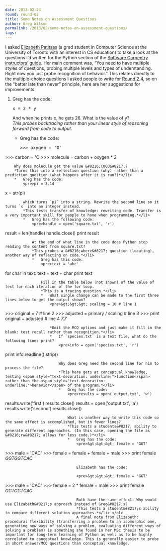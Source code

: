 ```yaml
---
date: 2013-02-24
round: round-02
title: Some Notes on Assessment Questions
author: Greg Wilson
permalink: /2013/02/some-notes-on-assessment-questions/
tags:
---
```

I asked [Elizabeth Patitsas][1] (a grad student in Computer Science at the University of Toronto with an interest in CS education) to take a look at the questions I&#8217;d written for the Python section of the [Software Carpentry instructors&#8217; guide][2]. Her main comment was, &#8220;You need to have multiple styles of questions, probing multiple levels and types of understanding. Right now you just probe recognition of behavior.&#8221; This relates directly to the multiple-choice questions I asked people to write for [Round 2.4][3], so on the &#8220;better late than never&#8221; principle, here are her suggestions for improvements:

1.  Greg has the code: 
    <pre>x = 2 * y</pre>
    
    And when he prints x, he gets 26. What is the value of y?  
    *This probes backtracing rather than your linear style of reasoning forward from code to output.*</li> 
    *   Greg has the code: 
        <pre>&gt;&gt;&gt; oxygen = 'O'
&gt;&gt;&gt; carbon = 'C
&gt;&gt;&gt; molecule = carbon + oxygen * 2</pre>
        
        Why does molecule get the value &#8216;COCO&#8217;?  
        *Turns this into a reflection question (why) rather than a prediction question (what happens after it is run?)*</li> 
        *   Greg has the code: 
            <pre>pi = 3.14
x = str(pi)</pre>
            
            which turns `pi` into a string. Rewrite the second line so it turns `x` into an integer instead.  
            *This tests transfer of knowledge: rewriting code. Transfer is a very important skill for people to hone when programming.*</li> 
            *   Greg has the following code: 
                <pre>handle = open('square.txt', 'r')
result = len(handle)
handle.close()
print result</pre>
                
                At the end of what line in the code does Python stop reading the content from square.txt?  
                *This probes a &#8216;where&#8217; question (locating), another way of reflecting on code.*</li> 
                *   Greg has this code: 
                    <pre>text = 'abc'
for char in text:
     text = text + char
print text</pre>
                    
                    Fill in the table below (not shown) of the value of text for each iteration of the for loop.  
                    *This is a tracing question.*</li> 
                    *   What single change can be made to the first three lines below to get the output shown? 
                        <pre>&gt;&gt;&gt; scaling = 10 # line 1
&gt;&gt;&gt; original = 7 # line 2
&gt;&gt;&gt; adjusted = primary / scaling # line 3
&gt;&gt;&gt; print original + adjusted # line 4
<em>7.7</em></pre>
                        
                        *Omit the MCQ options and just make it fill in the blank: test recall rather than recognition.*</li> 
                        *   If `species.txt` is a text file, what do the following lines print? 
                            <pre>info = open('species.txt', 'r')
print info.readline().strip()</pre>
                            
                            Why does Greg need the second line for him to process the file?  
                            *This here gets at conceptual knowledge, testing <span style="text-decoration: underline;">function</span> rather than the <span style="text-decoration: underline;">behavior</span> of the program.*</li> 
                            *   Greg has the code: 
                                <pre>results = open('output.txt', 'w')
results.write('first')
results.close()
results = open('output.txt', 'a')
results.write('second')
results.close()</pre>
                                
                                What is another way to write this code so the same effect is accomplished, but in fewer lines?  
                                *This tests a students&#8217; ability to generate different approaches. (In this case, opening the file as &#8216;rw&#8217; allows for less code.)*</li> 
                                *   Greg has the code: 
                                    <pre>&gt;&gt;&gt; female = 'GGT'
&gt;&gt;&gt; male = 'CAC'
&gt;&gt;&gt; female = female + female + male
&gt;&gt;&gt; print female
<em>GGTGGTCAC</em></pre>
                                    
                                    Elizabeth has the code:
                                    
                                    <pre>&gt;&gt;&gt; female = 'GGT'
&gt;&gt;&gt; male = 'CAC'
&gt;&gt;&gt; female = 2 * female + male
&gt;&gt;&gt; print female
<em>GGTGGTCAC</em></pre>
                                    
                                    Both have the same effect. Why would use Elizabeth&#8217;s approach instead of Greg&#8217;s?  
                                    *This tests a student&#8217;s ability to compare different solution approaches.*</li> </ol> 
                                    A final note from Elizabeth: procedural flexibility (transferring a problem to an isomorphic one, generating new ways of solving a problem, evaluating different ways of solving a problem) is something she found in her MSc thesis to be important for long-term learning of Python as well as to be highly correlated to conceptual knowledge. This is generally easier to probe in short answer/MCQ questions than conceptual knowledge.

 [1]: http://www.cs.utoronto.ca/~patitsas/
 [2]: http://software-carpentry.org/book/
 [3]: /category/round-2-4/
